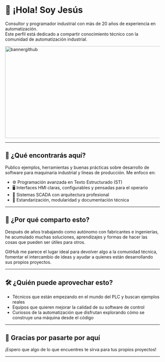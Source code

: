 # 👋 ¡Hola! Soy Jesús

Consultor y programador industrial con más de 20 años de experiencia en automatización.  
Este perfil está dedicado a compartir conocimiento técnico con la comunidad de automatización industrial.

<img width="1280" height="300" alt="bannergithub" src="https://github.com/user-attachments/assets/963b3034-e583-4581-894a-4a98c194ec0c" />

---

## 🧭 ¿Qué encontrarás aquí?

Publico ejemplos, herramientas y buenas prácticas sobre desarrollo de software para maquinaria industrial y líneas de producción. Me enfoco en:

- ⚙️ Programación avanzada en Texto Estructurado (ST)
- 🖥️ Interfaces HMI claras, configurables y pensadas para el operario
- 📡 Sistemas SCADA con arquitectura profesional
- 📐 Estandarización, modularidad y documentación técnica

---

## 🎯 ¿Por qué comparto esto?

Después de años trabajando como autónomo con fabricantes e ingenierías, he acumulado muchas soluciones, aprendizajes y formas de hacer las cosas que pueden ser útiles para otros.  

GitHub me parece el lugar ideal para devolver algo a la comunidad técnica, fomentar el intercambio de ideas y ayudar a quienes están desarrollando sus propios proyectos.

---

## 🛠️ ¿Quién puede aprovechar esto?

- Técnicos que están empezando en el mundo del PLC y buscan ejemplos reales  
- Equipos que quieren mejorar la calidad de su software de control  
- Curiosos de la automatización que disfrutan explorando cómo se construye una máquina desde el código

---

## 🙌 Gracias por pasarte por aquí

¡Espero que algo de lo que encuentres te sirva para tus propios proyectos!

---
